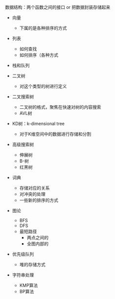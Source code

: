 数据结构：两个函数之间的接口 or 把数据封装存储起来

- 向量
  - 下属的是各种排序的方式
- 列表
  - 如何查找
  - 如何排序（各种方式
- 栈和队列
- 二叉树
  - 对这个类型的树进行定义
- 二叉搜索树
  - 二叉树的格式，聚焦在快速对树的内容搜索
  - AVL树

- KD树：k-dimensional tree
  - 对于K维空间中的数据进行存储和分割
- 高级搜索树
  - 伸展树
  - B-树
  - 红黑树

- 词典
  - 存储对应的关系
  - 对冲突的处理
  - 一些新的排序的方式
- 图论
  - BFS
  - DFS
  - 最短路径
    - 两点之间的
    - 全图内部的
- 优先级队列
  - 堆的存储方式

- 字符串处理
  - KMP算法
  - BP算法